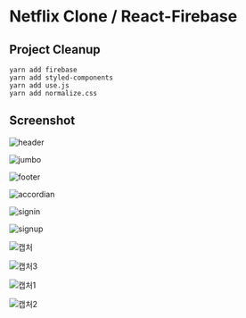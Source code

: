 # Netflix Clone / React-Firebase


## Project Cleanup
 `yarn add firebase` <br/>
 `yarn add styled-components `<br/>
 `yarn add use.js`<br/>
 `yarn add normalize.css`<br/>

## Screenshot



![header](https://user-images.githubusercontent.com/20594299/119663127-0b95a000-be6d-11eb-8cda-3d4d9604e586.GIF)

![jumbo](https://user-images.githubusercontent.com/20594299/119663134-0c2e3680-be6d-11eb-8972-f5c2d19df7fb.GIF)

![footer](https://user-images.githubusercontent.com/20594299/119663125-0b95a000-be6d-11eb-9b30-b2783e99a868.GIF)

![accordian](https://user-images.githubusercontent.com/20594299/119663122-0afd0980-be6d-11eb-98a1-0f3533fc3a2e.GIF)

![signin](https://user-images.githubusercontent.com/20594299/119663135-0cc6cd00-be6d-11eb-8709-5b6354312313.GIF)

![signup](https://user-images.githubusercontent.com/20594299/119663119-0a647300-be6d-11eb-8ddf-dfb803b71d10.GIF)


![캡처](https://user-images.githubusercontent.com/20594299/120441688-c8cd4e00-c3bf-11eb-908f-5ff2b638ca57.GIF)

![캡처3](https://user-images.githubusercontent.com/20594299/120441700-cb2fa800-c3bf-11eb-94b1-7e5b270d99a8.GIF)

![캡처1](https://user-images.githubusercontent.com/20594299/120441691-c9fe7b00-c3bf-11eb-9b2e-7812db7495ac.GIF)

![캡처2](https://user-images.githubusercontent.com/20594299/120441698-cb2fa800-c3bf-11eb-8096-eeba1b098515.GIF)
